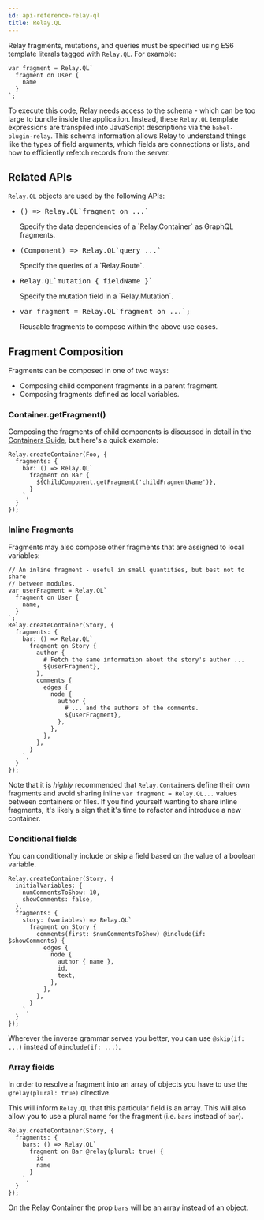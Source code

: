 ```yaml
---
id: api-reference-relay-ql
title: Relay.QL
---
```


Relay fragments, mutations, and queries must be specified using ES6 template literals tagged with `Relay.QL`. For example:

```
var fragment = Relay.QL`
  fragment on User {
    name
  }
`;
```

To execute this code, Relay needs access to the schema - which can be too large to bundle inside the application. Instead, these `Relay.QL` template expressions are transpiled into JavaScript descriptions via the `babel-plugin-relay`. This schema information allows Relay to understand things like the types of field arguments, which fields are connections or lists, and how to efficiently refetch records from the server.

## Related APIs

`Relay.QL` objects are used by the following APIs:

<ul class="apiIndex">
  <li>
    <pre>() => Relay.QL`fragment on ...`</pre>
    Specify the data dependencies of a `Relay.Container` as GraphQL fragments.
  </li>
  <li>
    <pre>(Component) => Relay.QL`query ...`</pre>
    Specify the queries of a `Relay.Route`.
  </li>
  <li>
    <pre>Relay.QL`mutation { fieldName }`</pre>
    Specify the mutation field in a `Relay.Mutation`.
  </li>
  <li>
    <pre>var fragment = Relay.QL`fragment on ...`;</pre>
    Reusable fragments to compose within the above use cases.
  </li>
</ul>


## Fragment Composition

Fragments can be composed in one of two ways:

- Composing child component fragments in a parent fragment.
- Composing fragments defined as local variables.

### Container.getFragment()

Composing the fragments of child components is discussed in detail in the [Containers Guide](guides-containers.html), but here's a quick example:

```{5}
Relay.createContainer(Foo, {
  fragments: {
    bar: () => Relay.QL`
      fragment on Bar {
        ${ChildComponent.getFragment('childFragmentName')},
      }
    `,
  }
});
```

### Inline Fragments

Fragments may also compose other fragments that are assigned to local variables:

```{3-7,14,21}
// An inline fragment - useful in small quantities, but best not to share
// between modules.
var userFragment = Relay.QL`
  fragment on User {
    name,
  }
`;
Relay.createContainer(Story, {
  fragments: {
    bar: () => Relay.QL`
      fragment on Story {
        author {
          # Fetch the same information about the story's author ...
          ${userFragment},
        },
        comments {
          edges {
            node {
              author {
                # ... and the authors of the comments.
                ${userFragment},
              },
            },
          },
        },
      }
    `,
  }
});
```

Note that it is *highly* recommended that `Relay.Container`s define their own fragments and avoid sharing inline `var fragment = Relay.QL...` values between containers or files. If you find yourself wanting to share inline fragments, it's likely a sign that it's time to refactor and introduce a new container.

### Conditional fields

You can conditionally include or skip a field based on the value of a boolean variable.

```{4,9}
Relay.createContainer(Story, {
  initialVariables: {
    numCommentsToShow: 10,
    showComments: false,
  },
  fragments: {
    story: (variables) => Relay.QL`
      fragment on Story {
        comments(first: $numCommentsToShow) @include(if: $showComments) {
          edges {
            node {
              author { name },
              id,
              text,
            },
          },
        },
      }
    `,
  }
});
```

Wherever the inverse grammar serves you better, you can use `@skip(if: ...)` instead of `@include(if: ...)`.

### Array fields

In order to resolve a fragment into an array of objects you have to use the `@relay(plural: true)` directive.

This will inform `Relay.QL` that this particular field is an array. This will also allow you to use a plural name for the fragment (i.e. `bars` instead of `bar`).

```{4,9}
Relay.createContainer(Story, {
  fragments: {
    bars: () => Relay.QL`
      fragment on Bar @relay(plural: true) {
        id
        name
      }
    `,
  }
});
```

On the Relay Container the prop `bars` will be an array instead of an object.

